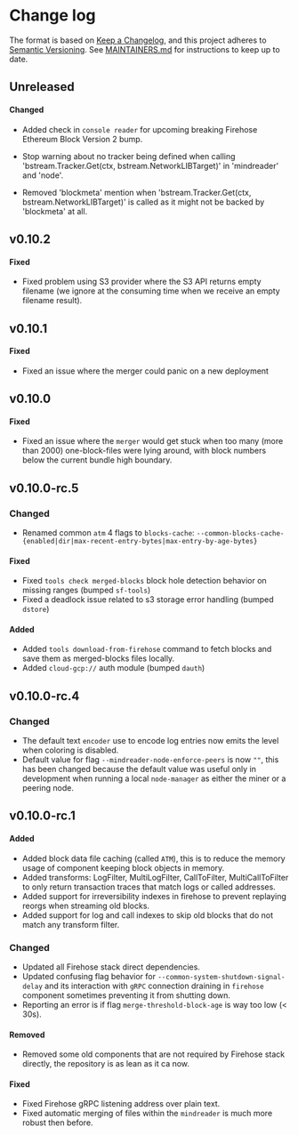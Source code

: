 # Change log

The format is based on [Keep a Changelog](https://keepachangelog.com/en/1.0.0/), and this
project adheres to [Semantic Versioning](https://semver.org/spec/v2.0.0.html). See [MAINTAINERS.md](./MAINTAINERS.md)
for instructions to keep up to date.

## Unreleased

#### Changed

* Added check in `console reader` for upcoming breaking Firehose Ethereum Block Version 2 bump.

* Stop warning about no tracker being defined when calling 'bstream.Tracker.Get(ctx, bstream.NetworkLIBTarget)' in 'mindreader' and 'node'.

* Removed 'blockmeta' mention when 'bstream.Tracker.Get(ctx, bstream.NetworkLIBTarget)' is called as it might not be backed by 'blockmeta' at all.

## v0.10.2

#### Fixed

* Fixed problem using S3 provider where the S3 API returns empty filename (we ignore at the consuming time when we receive an empty filename result).

## v0.10.1

#### Fixed

* Fixed an issue where the merger could panic on a new deployment

## v0.10.0

#### Fixed

* Fixed an issue where the `merger` would get stuck when too many (more than 2000) one-block-files were lying around, with block numbers below the current bundle high boundary.

## v0.10.0-rc.5

### Changed

* Renamed common `atm` 4 flags to `blocks-cache`:
  `--common-blocks-cache-{enabled|dir|max-recent-entry-bytes|max-entry-by-age-bytes}`

#### Fixed

* Fixed `tools check merged-blocks` block hole detection behavior on missing ranges (bumped `sf-tools`)
* Fixed a deadlock issue related to s3 storage error handling (bumped `dstore`)

#### Added

* Added `tools download-from-firehose` command to fetch blocks and save them as merged-blocks files locally.
* Added `cloud-gcp://` auth module (bumped `dauth`)

## v0.10.0-rc.4

### Changed

* The default text `encoder` use to encode log entries now emits the level when coloring is disabled.
* Default value for flag `--mindreader-node-enforce-peers` is now `""`, this has been changed because the default value was useful only in development when running a local `node-manager` as either the miner or a peering node.

## v0.10.0-rc.1

#### Added

* Added block data file caching (called `ATM`), this is to reduce the memory usage of component keeping block objects in memory.
* Added transforms: LogFilter, MultiLogFilter, CallToFilter, MultiCallToFilter to only return transaction traces that match logs or called addresses.
* Added support for irreversibility indexes in firehose to prevent replaying reorgs when streaming old blocks.
* Added support for log and call indexes to skip old blocks that do not match any transform filter.

### Changed

* Updated all Firehose stack direct dependencies.
* Updated confusing flag behavior for `--common-system-shutdown-signal-delay` and its interaction with `gRPC` connection draining in `firehose` component sometimes preventing it from shutting down.
* Reporting an error is if flag `merge-threshold-block-age` is way too low (< 30s).

#### Removed

* Removed some old components that are not required by Firehose stack directly, the repository is as lean as it ca now.

#### Fixed

* Fixed Firehose gRPC listening address over plain text.
* Fixed automatic merging of files within the `mindreader` is much more robust then before.
